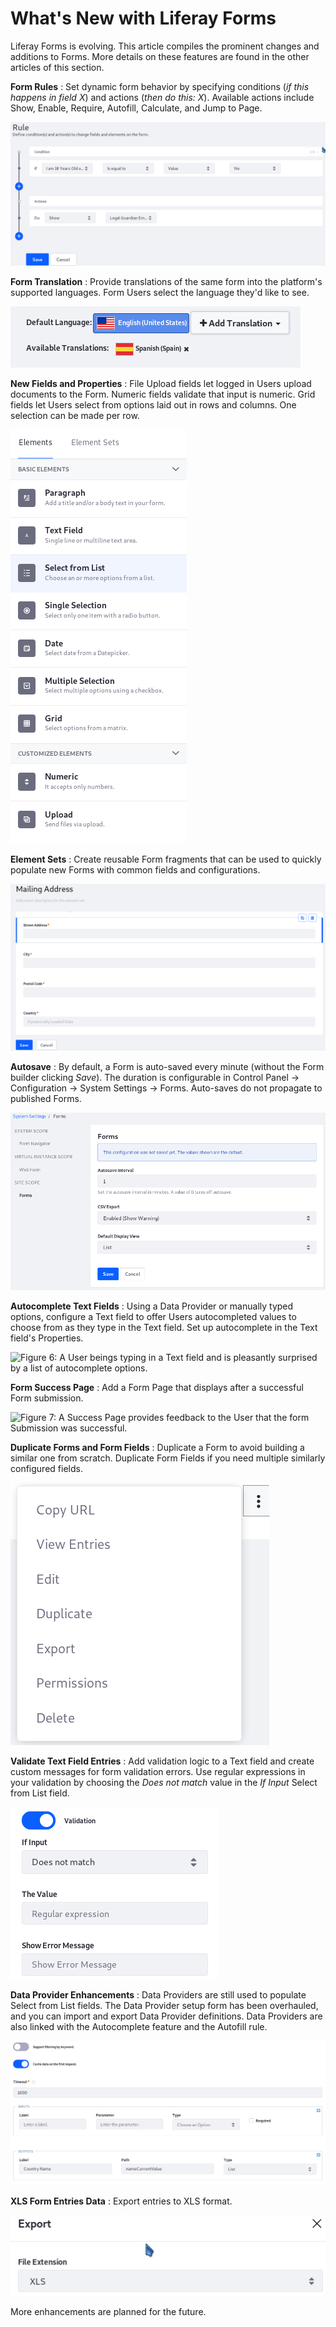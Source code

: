 # What's New with Liferay Forms [](id=whats-new-with-liferay-forms)

Liferay Forms is evolving. This article compiles the prominent changes and
additions to Forms. More details on these features are found in the other
articles of this section.

**Form Rules**
: Set dynamic form behavior by specifying conditions (*if this happens in field
X*) and actions (*then do this: X*). Available actions include Show, Enable,
Require, Autofill, Calculate, and Jump to Page.

![Figure 1: Form Rules trigger an action in response to some condition.](../../images/forms-rule-development.png)

**Form Translation**
: Provide translations of the same form into the platform's supported languages.
Form Users select the language they'd like to see.

![Figure 2: Translate a Form into a supported language.](../../images/forms-translation.png)

**New Fields and Properties**
: File Upload fields let logged in Users upload documents to the Form. Numeric
fields validate that input is numeric. Grid fields let Users select from options
laid out in rows and columns. One selection can be made per row. 

![Figure 3: File Upload, Grid, and Numeric fields are new.](../../images/forms-sidebar.png)

**Element Sets**
: Create reusable Form fragments that can be used to quickly populate new Forms
with common fields and configurations.

![Figure 4: Reusable Element Sets are great for quickly populating new forms.](../../images/forms-element-set.png)

**Autosave** 
: By default, a Form is auto-saved every minute (without the Form builder
clicking *Save*). The duration is configurable in Control Panel &rarr;
Configuration &rarr; System Settings &rarr; Forms. Auto-saves do not propagate to
published Forms. 

![Figure 5: Autosaving Forms ensures your recent changes are preserved.](../../images/forms-autosave-interval.png)

**Autocomplete Text Fields**
: Using a Data Provider or manually typed options, configure a Text field to
offer Users autocompleted values to choose from as they type in the Text field.
Set up autocomplete in the Text field's Properties.

![Figure 6: A User beings typing in a Text field and is pleasantly surprised by a list of
autocomplete options.](../../images/forms-autocomplete.png)

**Form Success Page**
: Add a Form Page that displays after a successful Form submission.

![Figure 7: A Success Page provides feedback to the User that the form
Submission was successful.](../../images/forms-success-page.png)

**Duplicate Forms and Form Fields**
: Duplicate a Form to avoid building a similar one from scratch. Duplicate Form
Fields if you need multiple similarly configured fields.

![Figure 8: Duplicate a Form to get a head start on your next, similar Form.](../../images/forms-duplicate.png)

**Validate Text Field Entries**
: Add validation logic to a Text field and create custom messages for form
validation errors. Use regular expressions in your validation by choosing the
_Does not match_ value in the _If Input_ Select from List field.

![Figure 9: Validate Text fields to ensure Users enter the correct data.](../../images/forms-text-validation.png)

**Data Provider Enhancements**
: Data Providers are still used to populate Select from List fields. The Data
Provider setup form has been overhauled, and you can import and export Data
Provider definitions. Data Providers are also linked with the Autocomplete
feature and the Autofill rule.

![Figure 10: The Data Provider interface was redesigned and new options added.](../../images/forms-data-provider.png)

**XLS Form Entries Data**
: Export entries to XLS format.

![Figure 11: Export Form Entries to XLS. CSV and XML are also available.](../../images/forms-xls.png)

More enhancements are planned for the future. 
